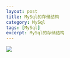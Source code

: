 ```yaml
---
layout: post
title: MySql的存储结构
category: MySql
tags: [MySql]
excerpt: MySql的存储结构
---
```


![](http://www.nangongyibin.com/assets/images/ms1.png)

